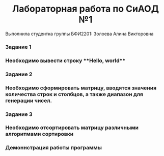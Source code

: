 <h1 style="text-align: center;">Лабораторная работа по СиАОД №1</h1>

Выполнила студентка группы БФИ2201:
Золоева Алина Викторовна

<h3>Задание 1<h3>
  Необходимо вывести строку **Hello, world**
  
<h3>Задание 2<h3>
  Необходимо сформировать матрицу, вводятся значения количества строк и столбцов, а также диапазон для генерации чисел.
  
<h3>Задание 3<h3>
  Необходимо отсортировать матрицу различными алгоритмами сортировки

<h3>Демоннстрация работы программы<h3>
